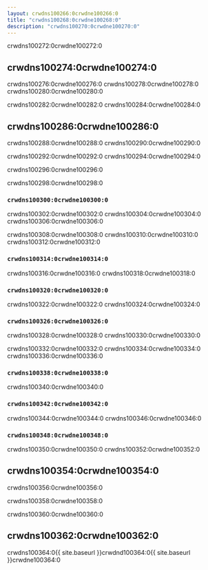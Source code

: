 ```yaml
---
layout: crwdns100266:0crwdne100266:0
title: "crwdns100268:0crwdne100268:0"
description: "crwdns100270:0crwdne100270:0"
---
```

crwdns100272:0crwdne100272:0

## crwdns100274:0crwdne100274:0

crwdns100276:0crwdne100276:0 crwdns100278:0crwdne100278:0 crwdns100280:0crwdne100280:0

crwdns100282:0crwdne100282:0 crwdns100284:0crwdne100284:0

## crwdns100286:0crwdne100286:0

crwdns100288:0crwdne100288:0 crwdns100290:0crwdne100290:0

crwdns100292:0crwdne100292:0 crwdns100294:0crwdne100294:0

crwdns100296:0crwdne100296:0

crwdns100298:0crwdne100298:0

### `crwdns100300:0crwdne100300:0`

crwdns100302:0crwdne100302:0 crwdns100304:0crwdne100304:0 crwdns100306:0crwdne100306:0

crwdns100308:0crwdne100308:0 crwdns100310:0crwdne100310:0 crwdns100312:0crwdne100312:0

### `crwdns100314:0crwdne100314:0`

crwdns100316:0crwdne100316:0 crwdns100318:0crwdne100318:0

### `crwdns100320:0crwdne100320:0`

crwdns100322:0crwdne100322:0 crwdns100324:0crwdne100324:0

### `crwdns100326:0crwdne100326:0`

crwdns100328:0crwdne100328:0 crwdns100330:0crwdne100330:0

crwdns100332:0crwdne100332:0 crwdns100334:0crwdne100334:0 crwdns100336:0crwdne100336:0

### `crwdns100338:0crwdne100338:0`

crwdns100340:0crwdne100340:0

### `crwdns100342:0crwdne100342:0`

crwdns100344:0crwdne100344:0 crwdns100346:0crwdne100346:0

### `crwdns100348:0crwdne100348:0`

crwdns100350:0crwdne100350:0 crwdns100352:0crwdne100352:0

## crwdns100354:0crwdne100354:0

crwdns100356:0crwdne100356:0

crwdns100358:0crwdne100358:0

crwdns100360:0crwdne100360:0

## crwdns100362:0crwdne100362:0

crwdns100364:0{{ site.baseurl }}crwdnd100364:0{{ site.baseurl }}crwdne100364:0